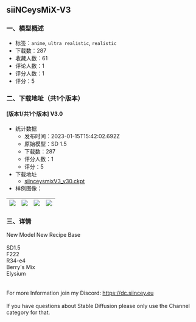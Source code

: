 ## siiNCeysMiX-V3
### 一、模型概述

- 标签：`anime`, `ultra realistic`, `realistic`
- 下载数：287
- 收藏人数：61
- 评论人数：1
- 评分人数：1
- 评分：5

### 二、下载地址（共1个版本）

#### [版本1/共1个版本] V3.0

- 统计数据
  - 发布时间：2023-01-15T15:42:02.692Z
  - 原始模型：SD 1.5
  - 下载数：287
  - 评分人数：1
  - 评分：5
- 下载地址
  - [siinceysmixV3_v30.ckpt](https://civitai.com/api/download/models/5204)
- 样例图像：

| <img src="https://image.civitai.com/xG1nkqKTMzGDvpLrqFT7WA/b34c7842-7b50-4e12-25cf-d05f89d02d00/width=450/39554.jpeg" /> | <img src="https://image.civitai.com/xG1nkqKTMzGDvpLrqFT7WA/fe2cde38-088d-490d-d137-a44cd6fee700/width=450/39557.jpeg" /> | <img src="https://image.civitai.com/xG1nkqKTMzGDvpLrqFT7WA/c0e82450-348f-4288-985e-65e245767000/width=450/39556.jpeg" /> | <img src="https://image.civitai.com/xG1nkqKTMzGDvpLrqFT7WA/1d7cb514-95e9-437c-676b-25996a872400/width=450/39555.jpeg" /> |
| ---- | ---- | ---- | ---- |


### 三、详情
<p>New Model New Recipe Base<br /><br />SD1.5<br />F222<br />R34-e4<br />Berry's Mix<br />Elysium<br /><br /><br />For more Information join my Discord: <a target="_blank" rel="ugc" href="https://dc.siincey.eu">https://dc.siincey.eu</a><br /><br />If you have questions about Stable Diffusion please only use the Channel category for that.</p>
